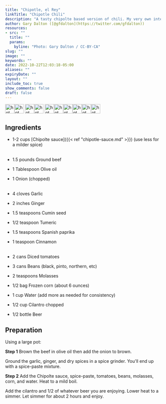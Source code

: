 ```yaml
---
title: "Chipotle, el Rey"
linkTitle: "Chipotle Chili"
description: "A tasty chipolte based version of chili. My very own interpretation of chili. Designed for a contest as both different than the typical American version of chili and also delicious. This chili, or a version of it, will be entered in next year's Chili Bowl contest."
author: Gary Dalton ([@gfdalton](https://twitter.com/gfdalton))
resources:
- src: ""
  title: ""
  params:
    byline: "Photo: Gary Dalton / CC-BY-CA"
slug: ""
image: ""
keywords: ""
date: 2022-10-22T12:03:18-05:00
aliases: ""
expiryDate: ""
layout: ""
include_toc: true
show_comments: false
draft: false
---
```


<img src="/images/chili.png" alt="hot pepper" width="30" height="30"><img src="/images/chili.png" alt="hot pepper" width="30" height="30">
<img src="/images/chili.png" alt="hot pepper" width="30" height="30"><img src="/images/chili.png" alt="hot pepper" width="30" height="30">
<img src="/images/chili.png" alt="hot pepper" width="30" height="30"><img src="/images/chili.png" alt="hot pepper" width="30" height="30"><img src="/images/chili-pepper.png" alt="hot pepper" width="30" height="30"><img src="/images/chili-pepper.png" alt="hot pepper" width="30" height="30"><img src="/images/chili-pepper.png" alt="hot pepper" width="30" height="30"><img src="/images/chili-pepper.png" alt="hot pepper" width="30" height="30">


## Ingredients

* 1-2 cups [Chipolte sauce]({{< ref "chipotle-sauce.md" >}}) (use less for a milder spice)
<br /><br />

* 1.5 pounds Ground beef
* 1 Tablespoon Olive oil
* 1 Onion (chopped)
<br /><br />

* 4 cloves Garlic
* 2 inches Ginger
* 1.5 teaspoons Cumin seed
* 1/2 teaspoon Tumeric
* 1.5 teaspoons Spanish paprika
* 1 teaspoon Cinnamon
<br /><br />

* 2 cans Diced tomatoes
* 3 cans Beans (black, pinto, northern, etc)
* 2 teaspoons Molasses
* 1/2 bag Frozen corn (about 6 ounces)
* 1 cup Water (add more as needed for consistency)
* 1/2 cup Cilantro chopped
* 1/2 bottle Beer



## Preparation

Using a large pot:

**Step 1** Brown the beef in olive oil then add the onion to brown.

Ground the garlic, ginger, and dry spices in a spice grinder. You'll end up with a spice-paste mixture.

**Step 2** Add the Chipolte sauce, spice-paste, tomatoes, beans, molasses, corn, and water. Heat to a mild boil.

Add the cilantro and 1/2 of whatever beer you are enjoying. Lower heat to a simmer. Let simmer for about 2 hours and enjoy.
